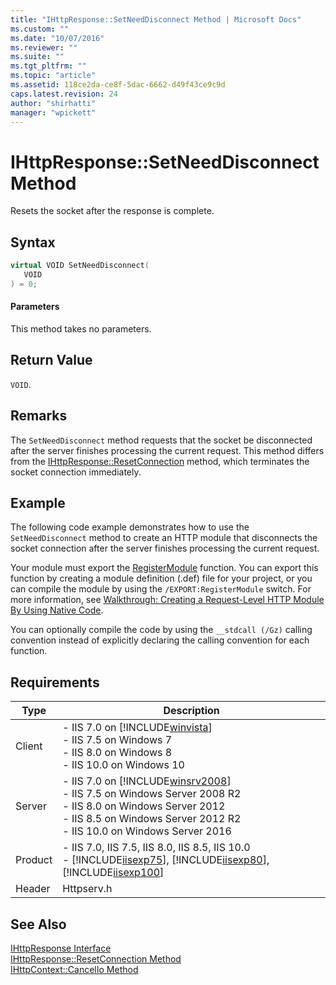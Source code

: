 ```yaml
---
title: "IHttpResponse::SetNeedDisconnect Method | Microsoft Docs"
ms.custom: ""
ms.date: "10/07/2016"
ms.reviewer: ""
ms.suite: ""
ms.tgt_pltfrm: ""
ms.topic: "article"
ms.assetid: 118ce2da-ce8f-5dac-6662-d49f43ce9c9d
caps.latest.revision: 24
author: "shirhatti"
manager: "wpickett"
---
```

# IHttpResponse::SetNeedDisconnect Method
Resets the socket after the response is complete.  
  
## Syntax  
  
```cpp  
virtual VOID SetNeedDisconnect(  
   VOID  
) = 0;  
```  
  
#### Parameters  
 This method takes no parameters.  
  
## Return Value  
 `VOID`.  
  
## Remarks  
 The `SetNeedDisconnect` method requests that the socket be disconnected after the server finishes processing the current request. This method differs from the [IHttpResponse::ResetConnection](../../web-development-reference\native-code-api-reference/ihttpresponse-resetconnection-method.md) method, which terminates the socket connection immediately.  
  
## Example  
 The following code example demonstrates how to use the `SetNeedDisconnect` method to create an HTTP module that disconnects the socket connection after the server finishes processing the current request.  
  
<!-- TODO: review snippet reference  [!CODE [IHttpResponseSetNeedDisconnect#1](IHttpResponseSetNeedDisconnect#1)]  -->  
  
 Your module must export the [RegisterModule](../../web-development-reference\native-code-api-reference/pfn-registermodule-function.md) function. You can export this function by creating a module definition (.def) file for your project, or you can compile the module by using the `/EXPORT:RegisterModule` switch. For more information, see [Walkthrough: Creating a Request-Level HTTP Module By Using Native Code](../../web-development-reference\native-code-development-overview\walkthrough-creating-a-request-level-http-module-by-using-native-code.md).  
  
 You can optionally compile the code by using the `__stdcall (/Gz)` calling convention instead of explicitly declaring the calling convention for each function.  
  
## Requirements  
  
|Type|Description|  
|----------|-----------------|  
|Client|-   IIS 7.0 on [!INCLUDE[winvista](../../wmi-provider/includes/winvista-md.md)]<br />-   IIS 7.5 on Windows 7<br />-   IIS 8.0 on Windows 8<br />-   IIS 10.0 on Windows 10|  
|Server|-   IIS 7.0 on [!INCLUDE[winsrv2008](../../wmi-provider/includes/winsrv2008-md.md)]<br />-   IIS 7.5 on Windows Server 2008 R2<br />-   IIS 8.0 on Windows Server 2012<br />-   IIS 8.5 on Windows Server 2012 R2<br />-   IIS 10.0 on Windows Server 2016|  
|Product|-   IIS 7.0, IIS 7.5, IIS 8.0, IIS 8.5, IIS 10.0<br />-   [!INCLUDE[iisexp75](../../web-development-reference/native-code-api-reference/includes/iisexp75-md.md)], [!INCLUDE[iisexp80](../../web-development-reference/native-code-api-reference/includes/iisexp80-md.md)], [!INCLUDE[iisexp100](../../web-development-reference/native-code-api-reference/includes/iisexp100-md.md)]|  
|Header|Httpserv.h|  
  
## See Also  
 [IHttpResponse Interface](../../web-development-reference\native-code-api-reference/ihttpresponse-interface.md)   
 [IHttpResponse::ResetConnection Method](../../web-development-reference\native-code-api-reference/ihttpresponse-resetconnection-method.md)   
 [IHttpContext::CancelIo Method](../../web-development-reference\native-code-api-reference/ihttpcontext-cancelio-method.md)